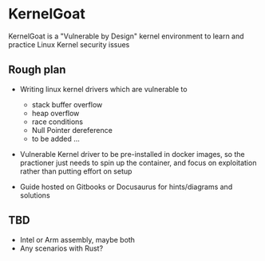 # KernelGoat
KernelGoat is a "Vulnerable by Design" kernel environment to learn and practice Linux Kernel security issues

## Rough plan

- Writing linux kernel drivers which are vulnerable to 
   - stack buffer overflow
   - heap overflow
   - race conditions
   - Null Pointer dereference
   - to be added ...
 
 - Vulnerable Kernel driver to be pre-installed in docker images, so the practioner just needs to spin up the container, and focus on exploitation rather than putting effort on setup
 
 - Guide hosted on Gitbooks or Docusaurus for hints/diagrams and solutions

## TBD

- Intel or Arm assembly, maybe both
- Any scenarios with Rust?
